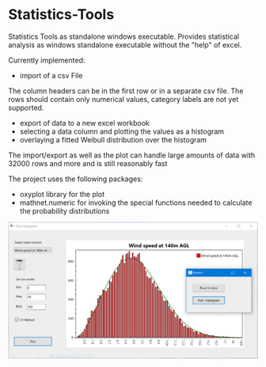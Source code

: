# Statistics-Tools
Statistics Tools as standalone windows executable.
Provides statistical analysis as windows standalone executable without the "help" of excel.

Currently implemented:
- import of a csv File

The column headers can be in the first row or in a separate csv file.
The rows should contain only numerical values, category labels are not yet supported.
- export of data to a new excel workbook
- selecting a data column and plotting the values as a histogram
- overlaying a fitted Weibull distribution over the histogram

The import/export as well as the plot can handle large amounts of data with 32000 rows and more and is still reasonably fast

The project uses the following packages: 
- oxyplot library for the plot
- mathnet.numeric for invoking the special functions needed to calculate the probability distributions

![image](https://github.com/Jens-Kluge/Statistics-Tools/blob/master/Capture%20Statistic%20Tools.GIF)
